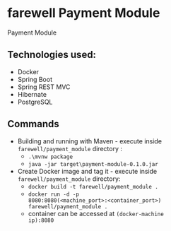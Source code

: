 # farewell Payment Module
Payment Module

## Technologies used:
* Docker
* Spring Boot
* Spring REST MVC
* Hibernate
* PostgreSQL

## Commands
* Building and running with Maven <!-- or Gradle --> - execute inside <code>farewell/payment_module</code> directory <!-- (choose one of the below)-->:
    * <code>.\mvnw package</code>
    * <code>java -jar target\payment-module-0.1.0.jar</code>
    <!-- * <code>.\gradlew build; java -jar build\libs\payment-module-0.1.0.jar</code> -->
* Create Docker image and tag it - execute inside <code>farewell/payment_module</code> directory:
    * <code>docker build -t farewell/payment_module .</code>
    * <code>docker run -d -p 8080:8080(<machine_port>:<container_port>) farewell/payment_module .</code>
    * container can be accessed at <code>(docker-machine ip):8080</code>